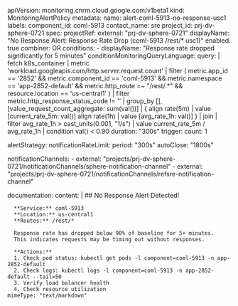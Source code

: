 apiVersion: monitoring.cnrm.cloud.google.com/v1beta1
kind: MonitoringAlertPolicy
metadata:
  name: alert-coml-5913-no-response-usc1
  labels:
    component_id: coml-5913
    contact_name: sre
    project_id: prj-dv-sphere-0721
spec:
  projectRef:
    external: "prj-dv-sphere-0721"
  displayName: "No Response Alert: Response Rate Drop (coml-5913 /rest/* usc1)"
  enabled: true
  combiner: OR
  conditions:
    - displayName: "Response rate dropped significantly for 5 minutes"
      conditionMonitoringQueryLanguage:
        query: |
          fetch k8s_container
          | metric 'workload.googleapis.com/http.server.request.count'
          | filter (
              metric.app_id == '2852' &&
              metric.component_id == 'coml-5913' &&
              metric.namespace == 'app-2852-default' &&
              metric.http_route =~ "/rest/.*" &&
              resource.location == 'us-central1'
          )
          | filter metric.http_response_status_code != ''
          | group_by [], [value_request_count_aggregate: sum(val())]
          | {
              align rate(5m)
              | value [current_rate_5m: val()]
              align rate(1h) 
              | value [avg_rate_1h: val()]
          }
          | join
          | filter avg_rate_1h > cast_units(0.001, "1/s")
          | value current_rate_5m / avg_rate_1h
          | condition val() < 0.90
        duration: "300s"
        trigger:
          count: 1

  alertStrategy:
    notificationRateLimit:
      period: "300s"
    autoClose: "1800s"

  notificationChannels:
    - external: "projects/prj-dv-sphere-0721/notificationChannels/sphere-notification-channel"
    - external: "projects/prj-dv-sphere-0721/notificationChannels/refsre-notification-channel"

  documentation:
    content: |
      ## No Response Alert Detected!
      
      **Service:** coml-5913
      **Location:** us-central1
      **Routes:** /rest/*
      
      Response rate has dropped below 90% of baseline for 5+ minutes.
      This indicates requests may be timing out without responses.
      
      **Actions:**
      1. Check pod status: kubectl get pods -l component=coml-5913 -n app-2852-default
      2. Check logs: kubectl logs -l component=coml-5913 -n app-2852-default --tail=50
      3. Verify load balancer health
      4. Check resource utilization
    mimeType: "text/markdown"
